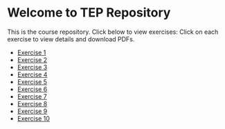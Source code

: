 # Welcome to TEP Repository

This is the course repository. Click below to view exercises:
Click on each exercise to view details and download PDFs.

- [Exercise 1](Exercise-1/)
- [Exercise 2](Exercise-2/)
- [Exercise 3](Exercise-3/)
- [Exercise 4](Exercise-4/)
- [Exercise 5](Exercise-5/)
- [Exercise 6](Exercise-6/)
- [Exercise 7](Exercise-7/)
- [Exercise 8](Exercise-8/)
- [Exercise 9](Exercise-9/)
- [Exercise 10](Exercise-10/)


